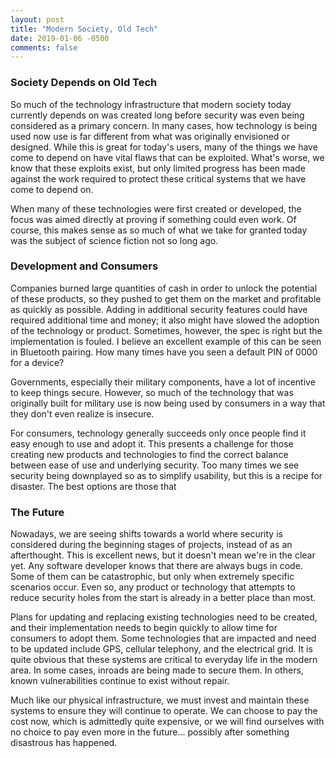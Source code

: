 ```yaml
---
layout: post
title: "Modern Society, Old Tech"
date: 2019-01-06 -0500
comments: false
---
```

### Society Depends on Old Tech

So much of the technology infrastructure that modern society today currently
depends on was created long before security was even being considered as a primary
concern.  In many cases, how technology is being used now  use is far different
from what was originally envisioned or designed.  While this is great for today's
users, many of the things we have come to depend on have vital flaws that can
be exploited.  What's worse, we know that these exploits exist, but only 
limited progress has been made against the work required to protect these
critical systems that we have come to depend on.

When many of these technologies were first created or developed, the focus was
aimed directly at proving if something could even work.  Of course, this makes
sense as so much of what we take for granted today was the subject of science
fiction not so long ago.

### Development and Consumers

Companies burned large quantities of cash in order to unlock the potential of
these products, so they pushed to get them on the market and profitable as
quickly as possible.  Adding in additional security features could have 
required additional time and money; it also might have slowed the adoption of
the technology or product.  Sometimes, however, the spec is right but the
implementation is fouled.  I believe an excellent example of this can be seen 
in Bluetooth pairing.  How many times have you seen a default PIN of 0000 for
a device?  

Governments, especially their military components, have a lot of incentive to
keep things secure.  However, so much of the technology that was originally
built for military use is now being used by consumers in a way that they don't
even realize is insecure.

For consumers, technology generally succeeds only once people find it easy
enough to use and adopt it.  This presents a challenge for those creating new
products and technologies to find the correct balance between ease of use and
underlying security.  Too many times we see security being downplayed so as to
simplify usability, but this is a recipe for disaster.  The best options are 
those that 

### The Future 

Nowadays, we are seeing shifts towards a world where security is considered
during the beginning stages of projects, instead of as an afterthought.  This is
excellent news, but it doesn't mean we're in the clear yet.  Any software
developer knows that there are always bugs in code.  Some of them can be
catastrophic, but only when extremely specific scenarios occur.  Even so, any 
product or technology that attempts to reduce security holes from the start is
already in a better place than most.

Plans for updating and replacing existing technologies need to be created, and
their implementation needs to begin quickly to allow time for consumers to
adopt them.  Some technologies that are impacted and need to be updated
include GPS, cellular telephony, and the electrical grid.  It is quite obvious
that these systems are critical to everyday life in the modern area.  In some
cases, inroads are being made to secure them.  In others, known vulnerabilities
continue to exist without repair.

Much like our physical infrastructure, we must invest and maintain these systems
to ensure they will continue to operate.  We can choose to pay the cost now, which
is admittedly quite expensive, or we will find ourselves with no choice to pay
even more in the future...  possibly after something disastrous has happened.